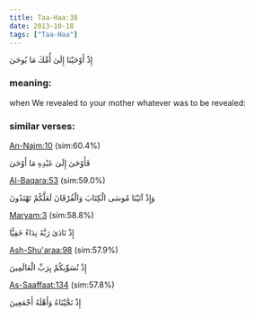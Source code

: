 ```yaml
---
title: Taa-Haa:38
date: 2013-10-18
tags: ["Taa-Haa"]
---
```

إِذْ أَوْحَيْنَا إِلَىٰ أُمِّكَ مَا يُوحَىٰ
### meaning: 
when We revealed to your mother whatever was to be revealed:
### similar verses: 

[An-Najm:10](/53/10) (sim:60.4%)

فَأَوْحَىٰ إِلَىٰ عَبْدِهِ مَا أَوْحَىٰ

[Al-Baqara:53](/2/53) (sim:59.0%)

وَإِذْ آتَيْنَا مُوسَى الْكِتَابَ وَالْفُرْقَانَ لَعَلَّكُمْ تَهْتَدُونَ

[Maryam:3](/19/3) (sim:58.8%)

إِذْ نَادَىٰ رَبَّهُ نِدَاءً خَفِيًّا

[Ash-Shu'araa:98](/26/98) (sim:57.9%)

إِذْ نُسَوِّيكُمْ بِرَبِّ الْعَالَمِينَ

[As-Saaffaat:134](/37/134) (sim:57.8%)

إِذْ نَجَّيْنَاهُ وَأَهْلَهُ أَجْمَعِينَ
